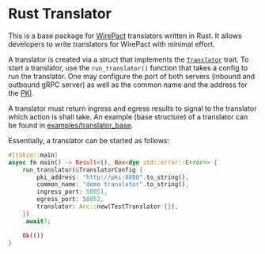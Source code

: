 # Rust Translator

This is a base package for [WirePact](https://github.com/WirePact) translators written in Rust.
It allows developers to write translators for WirePact with minimal effort.

A translator is created via a struct that implements the
[`Translator`](./src/translator/mod.rs) trait. To start a translator, use
the `run_translator()` function that takes a config to run the translator.
One may configure the port of both servers (inbound and outbound gRPC server)
as well as the common name and the address for the [PKI](https://github.com/WirePact/k8s-pki).

A translator must return ingress and egress results to signal to the translator
which action is shall take. An example (base structure) of a translator can
be found in [examples/translator_base](./examples/translator_base.rs).

Essentially, a translator can be started as follows:

```rust
#[tokio::main]
async fn main() -> Result<(), Box<dyn std::error::Error>> {
    run_translator(&TranslatorConfig {
        pki_address: "http://pki:8080".to_string(),
        common_name: "demo translator".to_string(),
        ingress_port: 50051,
        egress_port: 50052,
        translator: Arc::new(TestTranslator {}),
    })
    .await?;

    Ok(())
}
```
